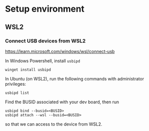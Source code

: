 # Setup environment
## WSL2

### Connect USB devices from WSL2
https://learn.microsoft.com/windows/wsl/connect-usb


In Windows Powershell, install `usbipd`
```
winget install usbipd
```

In Ubuntu (on WSL2), run the following commands with administrator privileges:
```
usbipd list
```
Find the BUSID associated with your dev board, then run
```
usbipd bind --busid=<BUSID>
usbipd attach --wsl --busid=<BUSID>
```
so that we can access to the device from WSL2.

